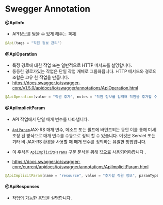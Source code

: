 # Swegger Annotation



#### @ApiInfo

- API정보를 담을 수 있게 해주는 객체

```java
@Api(tags = "직원 정보 관리")
```



#### @ApiOperation

- 특정 경로에 대한 작업 또는 일반적으로 HTTP 메서드를 설명합니다.
- 동등한 경로가있는 작업은 단일 작업 개체로 그룹화됩니다. HTTP 메서드와 경로의 조합은 고유 한 작업을 만듭니다.
- https://docs.swagger.io/swagger-core/v1.5.0/apidocs/io/swagger/annotations/ApiOperation.html

```java
@ApiOperation(value = "직원 추가", notes = "직원 정보를 입력해 직원을 추가할 수 있습니다.")
```



#### @ApiImplicitParam

- API 작업에서 단일 매개 변수를 나타냅니다.
- [`ApiParam`](https://docs.swagger.io/swagger-core/current/apidocs/io/swagger/annotations/ApiParam.html)JAX-RS 매개 변수, 메소드 또는 필드에 바인드되는 동안 이를 통해 미세 조정 된 방식으로 매개 변수를 수동으로 정의 할 수 있습니다. 이것은 Servlet 또는 기타 비 JAX-RS 환경을 사용할 때 매개 변수를 정의하는 유일한 방법입니다.

- 이 주석은 [`ApiImplicitParams`](https://docs.swagger.io/swagger-core/current/apidocs/io/swagger/annotations/ApiImplicitParams.html) 구문 분석을 위해 값으로 사용되어야합니다 .
- https://docs.swagger.io/swagger-core/current/apidocs/io/swagger/annotations/ApiImplicitParam.html

```java
@ApiImplicitParam(name = "resource", value = "추가할 직원 정보", paramType = "body", dataType = "inc.sdt.hr.api.employee.member.MemberResource")
```



#### @ApiResponses

- 작업의 가능한 응답을 설명합니다.